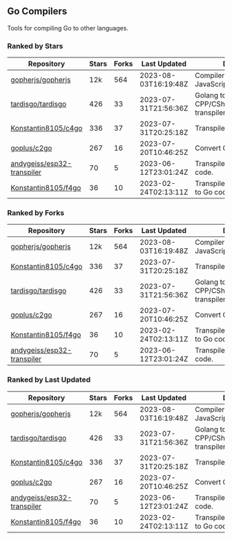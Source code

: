 ## Go Compilers

Tools for compiling Go to other languages.

### Ranked by Stars

| Repository | Stars | Forks | Last Updated | Description | 
|------------|-------|-------|--------------|-------------|
| [gopherjs/gopherjs](https://github.com/gopherjs/gopherjs) | 12k | 564 | 2023-08-03T16:19:48Z |  Compiler from Go to JavaScript. |
| [tardisgo/tardisgo](https://github.com/tardisgo/tardisgo) | 426 | 33 | 2023-07-31T21:56:36Z |  Golang to Haxe to CPP/CSharp/Java/JavaScript transpiler. |
| [Konstantin8105/c4go](https://github.com/Konstantin8105/c4go) | 336 | 37 | 2023-07-31T20:25:18Z |  Transpile C code to Go code. |
| [goplus/c2go](https://github.com/goplus/c2go) | 267 | 16 | 2023-07-20T10:46:25Z |  Convert C code to Go code. |
| [andygeiss/esp32-transpiler](https://github.com/andygeiss/esp32-transpiler) | 70 | 5 | 2023-06-12T23:01:24Z |  Transpile Go into Arduino code. |
| [Konstantin8105/f4go](https://github.com/Konstantin8105/f4go) | 36 | 10 | 2023-02-24T02:13:11Z |  Transpile FORTRAN 77 code to Go code. |

### Ranked by Forks

| Repository | Stars | Forks | Last Updated | Description | 
|------------|-------|-------|--------------|-------------|
| [gopherjs/gopherjs](https://github.com/gopherjs/gopherjs) | 12k | 564 | 2023-08-03T16:19:48Z |  Compiler from Go to JavaScript. |
| [Konstantin8105/c4go](https://github.com/Konstantin8105/c4go) | 336 | 37 | 2023-07-31T20:25:18Z |  Transpile C code to Go code. |
| [tardisgo/tardisgo](https://github.com/tardisgo/tardisgo) | 426 | 33 | 2023-07-31T21:56:36Z |  Golang to Haxe to CPP/CSharp/Java/JavaScript transpiler. |
| [goplus/c2go](https://github.com/goplus/c2go) | 267 | 16 | 2023-07-20T10:46:25Z |  Convert C code to Go code. |
| [Konstantin8105/f4go](https://github.com/Konstantin8105/f4go) | 36 | 10 | 2023-02-24T02:13:11Z |  Transpile FORTRAN 77 code to Go code. |
| [andygeiss/esp32-transpiler](https://github.com/andygeiss/esp32-transpiler) | 70 | 5 | 2023-06-12T23:01:24Z |  Transpile Go into Arduino code. |

### Ranked by Last Updated

| Repository | Stars | Forks | Last Updated | Description | 
|------------|-------|-------|--------------|-------------|
| [gopherjs/gopherjs](https://github.com/gopherjs/gopherjs) | 12k | 564 | 2023-08-03T16:19:48Z |  Compiler from Go to JavaScript. |
| [tardisgo/tardisgo](https://github.com/tardisgo/tardisgo) | 426 | 33 | 2023-07-31T21:56:36Z |  Golang to Haxe to CPP/CSharp/Java/JavaScript transpiler. |
| [Konstantin8105/c4go](https://github.com/Konstantin8105/c4go) | 336 | 37 | 2023-07-31T20:25:18Z |  Transpile C code to Go code. |
| [goplus/c2go](https://github.com/goplus/c2go) | 267 | 16 | 2023-07-20T10:46:25Z |  Convert C code to Go code. |
| [andygeiss/esp32-transpiler](https://github.com/andygeiss/esp32-transpiler) | 70 | 5 | 2023-06-12T23:01:24Z |  Transpile Go into Arduino code. |
| [Konstantin8105/f4go](https://github.com/Konstantin8105/f4go) | 36 | 10 | 2023-02-24T02:13:11Z |  Transpile FORTRAN 77 code to Go code. |

